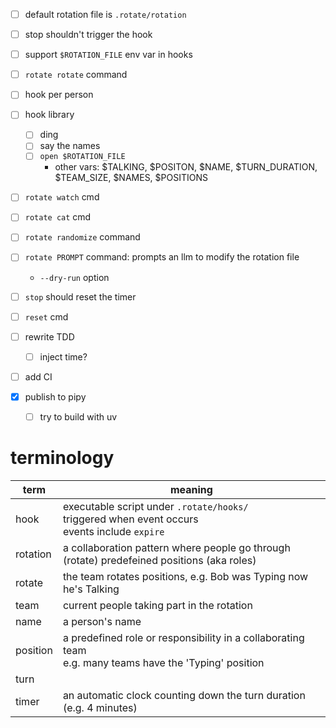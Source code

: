- [ ] default rotation file is `.rotate/rotation`
- [ ] stop shouldn't trigger the hook
- [ ] support `$ROTATION_FILE` env var in hooks
- [ ] `rotate rotate` command

- [ ] hook per person
- [ ] hook library
  - [ ] ding
  - [ ] say the names
  - [ ] `open $ROTATION_FILE`
    - other vars: $TALKING, $POSITON<N>, $NAME<N>, $TURN_DURATION, $TEAM_SIZE, $NAMES, $POSITIONS
- [ ] `rotate watch` cmd
- [ ] `rotate cat` cmd
- [ ] `rotate randomize` command
- [ ] `rotate PROMPT` command: prompts an llm to modify the rotation file
  - `--dry-run` option
- [ ] `stop` should reset the timer
- [ ] `reset` cmd
- [ ] rewrite TDD
  - [ ] inject time?
- [ ] add CI
- [x] publish to pipy
  - [ ] try to build with uv

# terminology

| term     | meaning                                                                                                   |
| -------- | --------------------------------------------------------------------------------------------------------- |
| hook     | executable script under `.rotate/hooks/`<br>triggered when event occurs<br>events include `expire`        |
| rotation | a collaboration pattern where people go through (rotate) predefeined positions (aka roles)                |
| rotate   | the team rotates positions, e.g. Bob was Typing now he's Talking                                          |
| team     | current people taking part in the rotation                                                                |
| name     | a person's name                                                                                           |
| position | a predefined role or responsibility in a collaborating team<br>e.g. many teams have the 'Typing' position |
| turn     |                                                                                                           |
| timer    | an automatic clock counting down the turn duration (e.g. 4 minutes)                                       |
